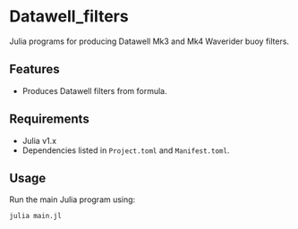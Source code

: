 # Datawell_filters
Julia programs for producing Datawell Mk3 and Mk4 Waverider buoy filters.

## Features
- Produces Datawell filters from formula.
  
## Requirements
- Julia v1.x
- Dependencies listed in `Project.toml` and `Manifest.toml`.

## Usage
Run the main Julia program using:
```bash
julia main.jl
